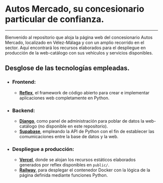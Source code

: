 # Autos Mercado, su concesionario particular de confianza.

---

Bienvenido al repositorio que aloja la página web del concesionario Autos Mercado, localizado en Vélez-Málaga y con un amplio recorrido en el sector. Aquí encontrará los recursos elaborados para el despliegue en producción de la web-catálogo con sus vehículos y servicios disponibles.

## Desglose de las tecnologías empleadas.
- ### Frontend:
  - **[Reflex](https://reflex.dev/)**, el framework de código abierto para crear e implementar aplicaciones web completamente en Python.
  
- ### Backend:
  - **[Django](https://www.djangoproject.com/)**, como panel de administración para poblar de datos la web-catálogo (no disponible en este repositorio).   
  - **[Supabase](https://supabase.com/)**, empleando la API de Python con el fin de establecer las comumicaciones entre la base de datos y la web.   
  
- ### Despliegue a producción:
  - **[Vercel](https://vercel.com/)**, donde se alojan los recursos estáticos elaborados generados por reflex disponibles en `public/`.
  - **[Railway](https://railway.com/)**, para desplegar el contenedor Docker con la lógica de la página definida mediante funciones Python. 
